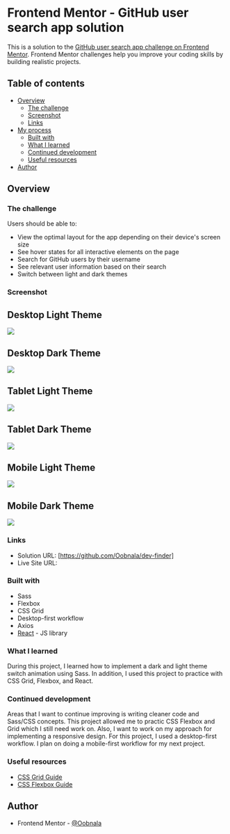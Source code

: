 # Frontend Mentor - GitHub user search app solution

This is a solution to the [GitHub user search app challenge on Frontend Mentor](https://www.frontendmentor.io/challenges/github-user-search-app-Q09YOgaH6). Frontend Mentor challenges help you improve your coding skills by building realistic projects.

## Table of contents

- [Overview](#overview)
  - [The challenge](#the-challenge)
  - [Screenshot](#screenshot)
  - [Links](#links)
- [My process](#my-process)
  - [Built with](#built-with)
  - [What I learned](#what-i-learned)
  - [Continued development](#continued-development)
  - [Useful resources](#useful-resources)
- [Author](#author)

## Overview

### The challenge

Users should be able to:

- View the optimal layout for the app depending on their device's screen size
- See hover states for all interactive elements on the page
- Search for GitHub users by their username
- See relevant user information based on their search
- Switch between light and dark themes

### Screenshot

## Desktop Light Theme

![](./demo_images/desktop-light-theme.png)

## Desktop Dark Theme

![](./demo_images/desktop-dark-theme.png)

## Tablet Light Theme

![](./demo_images/tablet-light-theme.png)

## Tablet Dark Theme

![](./demo_images/tablet-dark-theme.png)

## Mobile Light Theme

![](./demo_images/mobile-light-theme.png)

## Mobile Dark Theme

![](./demo_images/mobile-dark-theme.png)

### Links

- Solution URL: [https://github.com/Oobnala/dev-finder]
- Live Site URL:

### Built with

- Sass
- Flexbox
- CSS Grid
- Desktop-first workflow
- Axios
- [React](https://reactjs.org/) - JS library

### What I learned

During this project, I learned how to implement a dark and light theme switch animation using Sass. In addition, I used this project to practice with CSS Grid, Flexbox, and React.

### Continued development

Areas that I want to continue improving is writing cleaner code and Sass/CSS concepts. This project allowed me to practic CSS Flexbox and Grid which I still need work on. Also, I want to work on my approach for implementing a responsive design. For this project, I used a desktop-first workflow. I plan on doing a mobile-first workflow for my next project.

### Useful resources

- [CSS Grid Guide](https://css-tricks.com/snippets/css/complete-guide-grid/)
- [CSS Flexbox Guide](https://css-tricks.com/snippets/css/a-guide-to-flexbox/)

## Author

- Frontend Mentor - [@Oobnala](https://www.frontendmentor.io/profile/Oobnala)
